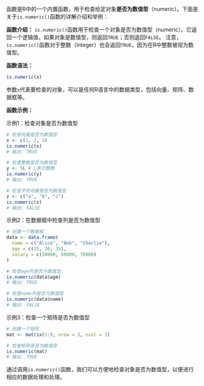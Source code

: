 函数是R中的一个内置函数，用于检查给定对象**是否为数值型**（numeric）。下面是关于`is.numeric()`函数的详解介绍和举例：

**函数介绍：**
`is.numeric()`函数用于检查一个对象是否为数值型（numeric）。它返回一个逻辑值，如果对象是数值型，则返回`TRUE`；否则返回`FALSE`。
注意，`is.numeric()`函数对于整数（integer）也会返回`TRUE`，因为在R中整数被视为数值型。

**函数语法：**
```R
is.numeric(x)
```
参数`x`代表要检查的对象，可以是任何R语言中的数据类型，包括向量、矩阵、数据框等。

**函数示例：**

示例1：检查对象是否为数值型

```R
# 检查向量是否为数值型
x <- c(1, 2, 3)
is.numeric(x)
# 输出: TRUE

# 检查整数是否为数值型
y <- 5L # L表示整数
is.numeric(y)
# 输出: TRUE

# 检查字符向量是否为数值型
z <- c("a", "b", "c")
is.numeric(z)
# 输出: FALSE
```

示例2：在数据框中检查列是否为数值型

```R
# 创建一个数据框
data <- data.frame(
  name = c("Alice", "Bob", "Charlie"),
  age = c(25, 30, 35),
  salary = c(50000, 60000, 70000)
)

# 检查age列是否为数值型
is.numeric(data$age)
# 输出: TRUE

# 检查name列是否为数值型
is.numeric(data$name)
# 输出: FALSE
```

示例3：检查一个矩阵是否为数值型

```R
# 创建一个矩阵
mat <- matrix(1:9, nrow = 3, ncol = 3)

# 检查矩阵是否为数值型
is.numeric(mat)
# 输出: TRUE
```

通过调用`is.numeric()`函数，我们可以方便地检查对象是否为数值型，以便进行相应的数据处理和处理。


